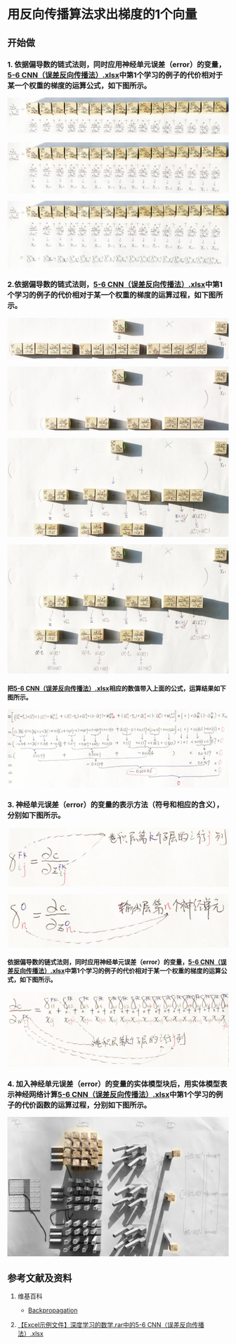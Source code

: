 # 用反向传播算法求出梯度的1个向量

## 开始做

### 1. 依据偏导数的链式法则，同时应用神经单元误差（error）的变量，[5-6 CNN（误差反向传播法）.xlsx](http://www.ituring.com.cn/book/2593)中第1个学习的例子的代价相对于某一个权重的梯度的运算公式，如下图所示。

![](/images/深度学习/卷积神经网络/用反向传播算法求出梯度的1个向量/1a1.jpg)

![](/images/深度学习/卷积神经网络/用反向传播算法求出梯度的1个向量/1a2.jpg)

![](/images/深度学习/卷积神经网络/用反向传播算法求出梯度的1个向量/1a3.jpg)


### 2.依据偏导数的链式法则，[5-6 CNN（误差反向传播法）.xlsx](http://www.ituring.com.cn/book/2593)中第1个学习的例子的代价相对于某一个权重的梯度的运算过程，如下图所示。

![](/images/深度学习/卷积神经网络/用反向传播算法求出梯度的1个向量/2a1.jpg)

![](/images/深度学习/卷积神经网络/用反向传播算法求出梯度的1个向量/2a2.jpg)

![](/images/深度学习/卷积神经网络/用反向传播算法求出梯度的1个向量/2a3.jpg)

![](/images/深度学习/卷积神经网络/用反向传播算法求出梯度的1个向量/2a4.jpg)

#### 把[5-6 CNN（误差反向传播法）.xlsx](http://www.ituring.com.cn/book/2593)相应的数值带入上面的公式，运算结果如下图所示。

![](/images/深度学习/卷积神经网络/用反向传播算法求出梯度的1个向量/2a5.jpg)

### 3. 神经单元误差（error）的变量的表示方法（符号和相应的含义），分别如下图所示。

![](/images/深度学习/卷积神经网络/用反向传播算法求出梯度的1个向量/3a1.jpg)

![](/images/深度学习/卷积神经网络/用反向传播算法求出梯度的1个向量/3a2.jpg)

#### 依据偏导数的链式法则，同时应用神经单元误差（error）的变量，[5-6 CNN（误差反向传播法）.xlsx](http://www.ituring.com.cn/book/2593)中第1个学习的例子的代价相对于某一个权重的梯度的运算公式，如下图所示。

![](/images/深度学习/卷积神经网络/用反向传播算法求出梯度的1个向量/3a3.jpg)

### 4. 加入神经单元误差（error）的变量的实体模型块后，用实体模型表示神经网络计算[5-6 CNN（误差反向传播法）.xlsx](http://www.ituring.com.cn/book/2593)中第1个学习的例子的代价函数的运算过程，分别如下图所示。

![](/images/深度学习/卷积神经网络/用反向传播算法求出梯度的1个向量/4a1.jpg)

## 参考文献及资料

1. 维基百科
	- [Backpropagation](https://en.wikipedia.org/wiki/Backpropagation) 

2. [【Excel示例文件】深度学习的数学.rar中的5-6 CNN（误差反向传播法）.xlsx](http://www.ituring.com.cn/book/2593)